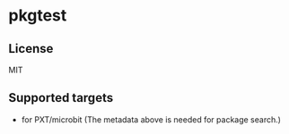 # pkgtest


## License
MIT

## Supported targets
* for PXT/microbit
(The metadata above is needed for package search.)
